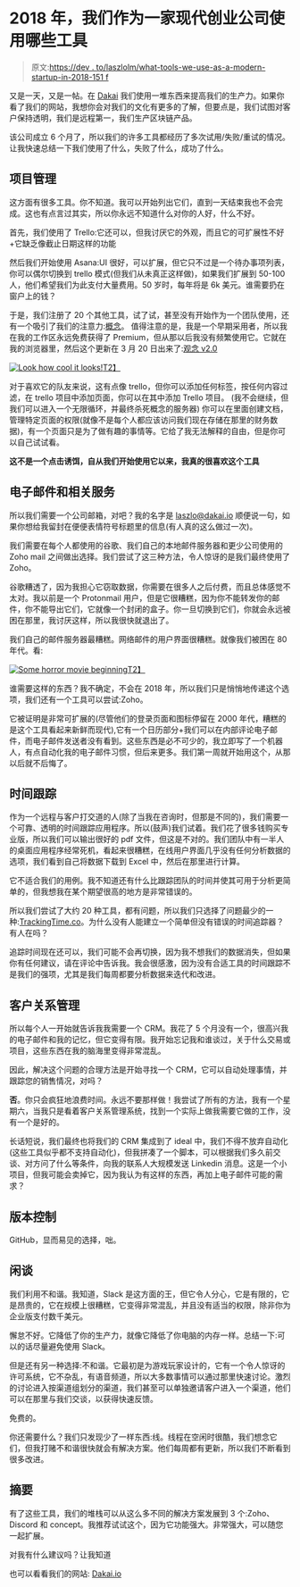 # 2018 年，我们作为一家现代创业公司使用哪些工具

> 原文:[https://dev . to/laszlolm/what-tools-we-use-as-a-modern-startup-in-2018-151 f](https://dev.to/laszlolm/what-tools-we-use-as-a-modern-startup-in-2018-151f)

又是一天，又是一帖。在 [Dakai](http://dakai.io) 我们使用一堆东西来提高我们的生产力。如果你看了我们的网站，我想你会对我们的文化有更多的了解，但要点是，我们试图对客户保持透明，我们是远程第一，我们生产区块链产品。

该公司成立 6 个月了，所以我们的许多工具都经历了多次试用/失败/重试的情况。让我快速总结一下我们使用了什么，失败了什么，成功了什么。

## 项目管理

这方面有很多工具。你不知道。我可以开始列出它们，直到一天结束我也不会完成。这也有点言过其实，所以你永远不知道什么对你的人好，什么不好。

首先，我们使用了 Trello:它还可以，但我讨厌它的外观，而且它的可扩展性不好+它缺乏像截止日期这样的功能

然后我们开始使用 Asana:UI 很好，可以扩展，但它只不过是一个待办事项列表，你可以偶尔切换到 trello 模式(但我们从未真正这样做)，如果我们扩展到 50-100 人，他们希望我们为此支付大量费用。50 岁时，每年将是 6k 美元。谁需要扔在窗户上的钱？

于是，我们注册了 20 个其他工具，试了试，甚至没有开始作为一个团队使用，还有一个吸引了我们的注意力:[概念](http://notion.so)。
值得注意的是，我是一个早期采用者，所以我在我的工作区永远免费获得了 Premium，但从那以后我没有频繁使用它。它就在我的浏览器里，然后这个更新在 3 月 20 日出来了:[观念 v2.0](https://www.notion.so/dakai/What-s-New-157765353f2c4705bd45474e5ba8b46c)

[![Look how cool it looks!](../Images/f2395c4e43917817079d92207c3eef6f.png)T2】](https://res.cloudinary.com/practicaldev/image/fetch/s--fR4IMBsM--/c_limit%2Cf_auto%2Cfl_progressive%2Cq_66%2Cw_880/https://static.notion-static.com/d4e42867-f45f-45b3-8327-46c19fe89b0b/peek-view.gif)

对于喜欢它的队友来说，这有点像 trello，但你可以添加任何标签，按任何内容过滤，在 trello 项目中添加页面，你可以在其中添加 Trello 项目。
(我不会继续，但我们可以进入一个无限循环，并最终杀死概念的服务器)
你可以在里面创建文档，管理特定页面的权限(就像不是每个人都应该访问我们现在存储在那里的财务数据)，有一个页面只是为了做有趣的事情等。它给了我无法解释的自由，但是你可以自己试试看。

**这不是一个点击诱饵，自从我们开始使用它以来，我真的很喜欢这个工具**

## 电子邮件和相关服务

所以我们需要一个公司邮箱，对吧？我的名字是 [laszlo@dakai.io](mailto:laszlo@dakai.io) 顺便说一句，如果你想给我留封在便便表情符号标题里的信息(有人真的这么做过一次)。

我们需要在每个人都使用的谷歌、我们自己的本地邮件服务器和更少公司使用的 Zoho mail 之间做出选择。我们尝试了这三种方法，令人惊讶的是我们最终使用了 Zoho。

谷歌糟透了，因为我担心它窃取数据，你需要在很多人之后付费，而且总体感觉不太对。我以前是一个 Protonmail 用户，但是它很糟糕，因为你不能转发你的邮件，你不能导出它们，它就像一个封闭的盒子。你一旦切换到它们，你就会永远被困在那里，我讨厌这样，所以我很快就退出了。

我们自己的邮件服务器最糟糕。网络邮件的用户界面很糟糕。就像我们被困在 80 年代。看:

[![Some horror movie beginning](../Images/bdfb8e14ad4e26242536041b6544fd1d.png)T2】](https://res.cloudinary.com/practicaldev/image/fetch/s--tG3Ueerf--/c_limit%2Cf_auto%2Cfl_progressive%2Cq_auto%2Cw_880/http://www.ostechnix.com/wp-content/uploads/2013/02/05.png)

谁需要这样的东西？我不确定，不会在 2018 年，所以我们只是悄悄地传递这个选项，我们还有一个工具可以尝试:Zoho。

它被证明是非常可扩展的(尽管他们的登录页面和图标停留在 2000 年代，糟糕的是这个工具看起来新鲜而现代),它有一个日历部分+我们可以在内部评论电子邮件，而电子邮件发送者没有看到。这些东西是必不可少的，我立即写了一个机器人，有点自动化我的电子邮件习惯，但后来更多。我们第一周就开始用这个，从那以后就不后悔了。

## 时间跟踪

作为一个远程与客户打交道的人(除了当我在咨询时，但那是不同的)，我们需要一个可靠、透明的时间跟踪应用程序。所以(鼓声)我们试着。我们花了很多钱购买专业版，所以我们可以输出很好的 pdf 文件，但这是不对的。我们团队中有一半人的桌面应用程序经常死机，看起来很糟糕，在线用户界面几乎没有任何分析数据的选项，我们看到自己将数据下载到 Excel 中，然后在那里进行计算。

它不适合我们的用例。我不知道还有什么比跟踪团队的时间并使其可用于分析更简单的，但我想我在某个期望很高的地方是非常错误的。

所以我们尝试了大约 20 种工具，都有问题，所以我们只选择了问题最少的一种:[TrackingTime.co](http://trackingtime.co)。为什么没有人能建立一个简单但没有错误的时间追踪器？有人在吗？

追踪时间现在还可以，我们可能不会再切换，因为我不想我们的数据消失，但如果你有任何建议，请在评论中告诉我。我会很感激，因为没有合适工具的时间跟踪不是我们的强项，尤其是我们每周都要分析数据来迭代和改进。

## 客户关系管理

所以每个人一开始就告诉我我需要一个 CRM。我花了 5 个月没有一个，很高兴我的电子邮件和我的记忆，但它变得有限。我开始忘记我和谁谈过，关于什么交易或项目，这些东西在我的脑海里变得非常混乱。

因此，解决这个问题的合理方法是开始寻找一个 CRM，它可以自动处理事情，并跟踪您的销售情况，对吗？

**否**。你只会疯狂地浪费时间。永远不要那样做！我尝试了所有的方法，我有一个星期六，当我只是看着客户关系管理系统，找到一个实际上做我需要它做的工作，没有一个是好的。

长话短说，我们最终也将我们的 CRM 集成到了 ideal 中，我们不得不放弃自动化(这些工具似乎都不支持自动化)，但我拼凑了一个脚本，可以根据我们多久前交谈、对方问了什么等条件，向我的联系人大规模发送 Linkedin 消息。这是一个小项目，但我可能会卖掉它，因为我认为有这样的东西，再加上电子邮件可能的需求？

## 版本控制

GitHub，显而易见的选择，咄。

## 闲谈

我们利用不和谐。我知道，Slack 是这方面的王，但它令人分心，它是有限的，它是昂贵的，它在规模上很糟糕，它变得非常混乱，并且没有适当的权限，除非你为企业版支付数千美元。

懈怠不好。它降低了你的生产力，就像它降低了你电脑的内存一样。总结一下:可以的话尽量避免使用 Slack。

但是还有另一种选择:不和谐。它最初是为游戏玩家设计的，它有一个令人惊讶的许可系统，它不杂乱，有语音频道，所以大多数事情可以通过那里快速讨论。激烈的讨论进入按渠道组划分的渠道，我们甚至可以单独邀请客户进入一个渠道，他们可以在那里与我们交谈，以获得快速反馈。

免费的。

你还需要什么？我们只发现少了一样东西:线。线程在空闲时很酷，我们想念它们，但我打赌不和谐很快就会有解决方案。他们每周都有更新，所以我们不断看到很多改进。

## 摘要

有了这些工具，我们的堆栈可以从这么多不同的解决方案发展到 3 个:Zoho、Discord 和 concept。我推荐试试这个，因为它功能强大。非常强大，可以随您一起扩展。

对我有什么建议吗？让我知道

也可以看看我们的网站: [Dakai.io](http://dakai.io)